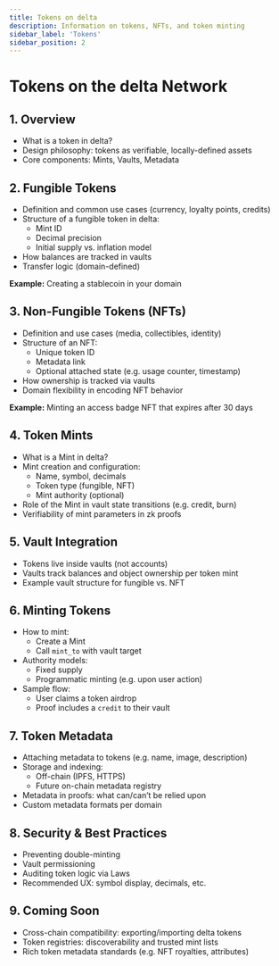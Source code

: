 ```yaml
---
title: Tokens on delta
description: Information on tokens, NFTs, and token minting
sidebar_label: 'Tokens'
sidebar_position: 2
---
```


# Tokens on the delta Network

## 1. Overview
- What is a token in delta?
- Design philosophy: tokens as verifiable, locally-defined assets
- Core components: Mints, Vaults, Metadata

## 2. Fungible Tokens
- Definition and common use cases (currency, loyalty points, credits)
- Structure of a fungible token in delta:
  - Mint ID
  - Decimal precision
  - Initial supply vs. inflation model
- How balances are tracked in vaults
- Transfer logic (domain-defined)

**Example:** Creating a stablecoin in your domain

## 3. Non-Fungible Tokens (NFTs)
- Definition and use cases (media, collectibles, identity)
- Structure of an NFT:
  - Unique token ID
  - Metadata link
  - Optional attached state (e.g. usage counter, timestamp)
- How ownership is tracked via vaults
- Domain flexibility in encoding NFT behavior

**Example:** Minting an access badge NFT that expires after 30 days

## 4. Token Mints
- What is a Mint in delta?
- Mint creation and configuration:
  - Name, symbol, decimals
  - Token type (fungible, NFT)
  - Mint authority (optional)
- Role of the Mint in vault state transitions (e.g. credit, burn)
- Verifiability of mint parameters in zk proofs

## 5. Vault Integration
- Tokens live inside vaults (not accounts)
- Vaults track balances and object ownership per token mint
- Example vault structure for fungible vs. NFT

## 6. Minting Tokens
- How to mint:
  - Create a Mint
  - Call `mint_to` with vault target
- Authority models:
  - Fixed supply
  - Programmatic minting (e.g. upon user action)
- Sample flow:
  - User claims a token airdrop
  - Proof includes a `credit` to their vault

## 7. Token Metadata
- Attaching metadata to tokens (e.g. name, image, description)
- Storage and indexing:
  - Off-chain (IPFS, HTTPS)
  - Future on-chain metadata registry
- Metadata in proofs: what can/can’t be relied upon
- Custom metadata formats per domain

## 8. Security & Best Practices
- Preventing double-minting
- Vault permissioning
- Auditing token logic via Laws
- Recommended UX: symbol display, decimals, etc.

## 9. Coming Soon
- Cross-chain compatibility: exporting/importing delta tokens
- Token registries: discoverability and trusted mint lists
- Rich token metadata standards (e.g. NFT royalties, attributes)